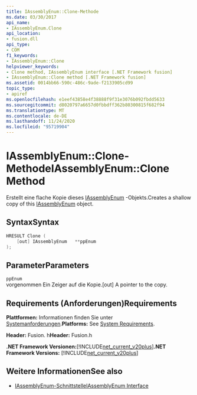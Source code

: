 ```yaml
---
title: IAssemblyEnum::Clone-Methode
ms.date: 03/30/2017
api_name:
- IAssemblyEnum.Clone
api_location:
- fusion.dll
api_type:
- COM
f1_keywords:
- IAssemblyEnum::Clone
helpviewer_keywords:
- Clone method, IAssemblyEnum interface [.NET Framework fusion]
- IAssemblyEnum::Clone method [.NET Framework fusion]
ms.assetid: 0014bb66-590c-486c-9ade-f2133905cd99
topic_type:
- apiref
ms.openlocfilehash: e1eef43858e4f38888f9f31e3076b092fbdd5633
ms.sourcegitcommit: d8020797a6657d0fbbdff362b80300815f682f94
ms.translationtype: MT
ms.contentlocale: de-DE
ms.lasthandoff: 11/24/2020
ms.locfileid: "95719904"
---
```

# <a name="iassemblyenumclone-method"></a><span data-ttu-id="de596-102">IAssemblyEnum::Clone-Methode</span><span class="sxs-lookup"><span data-stu-id="de596-102">IAssemblyEnum::Clone Method</span></span>

<span data-ttu-id="de596-103">Erstellt eine flache Kopie dieses [IAssemblyEnum](iassemblyenum-interface.md) -Objekts.</span><span class="sxs-lookup"><span data-stu-id="de596-103">Creates a shallow copy of this [IAssemblyEnum](iassemblyenum-interface.md) object.</span></span>  
  
## <a name="syntax"></a><span data-ttu-id="de596-104">Syntax</span><span class="sxs-lookup"><span data-stu-id="de596-104">Syntax</span></span>  
  
```cpp  
HRESULT Clone (  
    [out] IAssemblyEnum   **ppEnum  
);  
```  
  
## <a name="parameters"></a><span data-ttu-id="de596-105">Parameter</span><span class="sxs-lookup"><span data-stu-id="de596-105">Parameters</span></span>  

 `ppEnum`  
 <span data-ttu-id="de596-106">vorgenommen Ein Zeiger auf die Kopie.</span><span class="sxs-lookup"><span data-stu-id="de596-106">[out] A pointer to the copy.</span></span>  
  
## <a name="requirements"></a><span data-ttu-id="de596-107">Requirements (Anforderungen)</span><span class="sxs-lookup"><span data-stu-id="de596-107">Requirements</span></span>  

 <span data-ttu-id="de596-108">**Plattformen:** Informationen finden Sie unter [Systemanforderungen](../../get-started/system-requirements.md).</span><span class="sxs-lookup"><span data-stu-id="de596-108">**Platforms:** See [System Requirements](../../get-started/system-requirements.md).</span></span>  
  
 <span data-ttu-id="de596-109">**Header:** Fusion. h</span><span class="sxs-lookup"><span data-stu-id="de596-109">**Header:** Fusion.h</span></span>  
  
 <span data-ttu-id="de596-110">**.NET Framework Versionen:**[!INCLUDE[net_current_v20plus](../../../../includes/net-current-v20plus-md.md)]</span><span class="sxs-lookup"><span data-stu-id="de596-110">**.NET Framework Versions:** [!INCLUDE[net_current_v20plus](../../../../includes/net-current-v20plus-md.md)]</span></span>  
  
## <a name="see-also"></a><span data-ttu-id="de596-111">Weitere Informationen</span><span class="sxs-lookup"><span data-stu-id="de596-111">See also</span></span>

- [<span data-ttu-id="de596-112">IAssemblyEnum-Schnittstelle</span><span class="sxs-lookup"><span data-stu-id="de596-112">IAssemblyEnum Interface</span></span>](iassemblyenum-interface.md)
